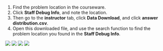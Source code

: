 1. Find the problem location in the courseware. 
2. Click **Staff Debug Info**, and note the location. 
3. Then go to the **instructor** tab, click **Data Download**, and click **answer distribution.csv**. 
4. Open this downloaded file, and use the search function to find the problem location you found in the **Staff Debug Info**.


<img src="https://github.com/McGillX/how-to/blob/master/Web%20Images/ClassResultsDownload1.png?raw=true">
<img src="https://github.com/McGillX/how-to/blob/master/Web%20Images/ClassResultsDownload2.png?raw=true">
<img src="https://github.com/McGillX/how-to/blob/master/Web%20Images/ClassResultsDownload3.png?raw=true">
<img src="https://github.com/McGillX/how-to/blob/master/Web%20Images/ClassResultsDownload4.png?raw=true">
